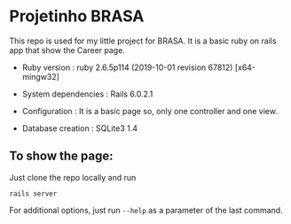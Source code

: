 # Projetinho BRASA 

This repo is used for my little project for BRASA. It is a basic ruby on rails app that show the Career page.


* Ruby version : ruby 2.6.5p114 (2019-10-01 revision 67812) [x64-mingw32]

* System dependencies : 
Rails 6.0.2.1

* Configuration : It is a basic page so, only one controller and one view.

* Database creation : 
SQLite3 1.4

## To show the page:

Just clone the repo locally and run 

``
rails server
``

For additional options, just run ``--help`` as a parameter of the last command.